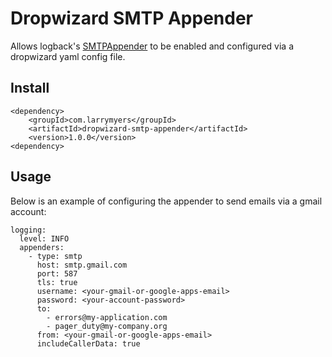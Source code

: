 # Dropwizard SMTP Appender

Allows logback's [SMTPAppender](http://logback.qos.ch/manual/appenders.html#SMTPAppender) to be
enabled and configured via a dropwizard yaml config file.

## Install

    <dependency>
        <groupId>com.larrymyers</groupId>
        <artifactId>dropwizard-smtp-appender</artifactId>
        <version>1.0.0</version>
    <dependency>

## Usage

Below is an example of configuring the appender to send emails via a gmail account:

    logging:
      level: INFO
      appenders:
        - type: smtp
          host: smtp.gmail.com
          port: 587
          tls: true
          username: <your-gmail-or-google-apps-email>
          password: <your-account-password>
          to:
            - errors@my-application.com
            - pager_duty@my-company.org
          from: <your-gmail-or-google-apps-email>
          includeCallerData: true


